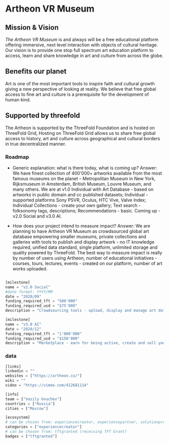 # Artheon VR Museum


## Mission & Vision

*The Artheon VR Museum* is and always will be a free educational platform offering immersive, next level interaction with objects of cultural heritage. Our vision is to provide one stop full spectrum art education platform to access, learn and share knowledge in art and culture from across the globe.

## Benefits our planet

Art is one of the most important tools to inspire faith and cultural growth giving a new perspective of looking at reality. We believe that free global access to fine art and culture is a prerequisite for the development of human kind.

## Supported by threefold

The Artheon is supported by the ThreeFold Foundation and is hosted on ThreeFold Grid, Hosting on ThreeFold Grid allows us to share free global access to history, art and culture across geographical and cultural borders in true decentralized manner.

### Roadmap

- Generic explanation: what is there today, what is coming up?
Answer: We have finest collection of 400'000+ artworks available from the most famous museums on the planet – Metropolitan Museum in New York, Rijksmuseum in Amsterdam, British Museum, Louvre Museum, and many others. We are at v1.0 Individual with Art Database - based on artworks in public domain and cc published datasets; Individual - supported platforms Sony PSVR, Oculus, HTC Vive, Valve Index; Individual Collections - create your own gallery; Text search - folksonomy tags, descriptions; Recommendations - basic. Coming up - v2.0 Social and v3.0 AI.

- How does your project intend to measure impact?
Answer: We are planning to have Artheon VR Museum as crowdsourced global art database empowering smaller museums, private collections and galleries with tools to publish and display artwork - no IT knowledge required, unified data standard, single platform, unlimited storage and quality powered by ThreeFold. The best way to measure impact is really by number of users using Artheon, number of educational initiatives - courses, tours, lectures, events - created on our platform, number of art works uploaded.


```python

[milestone]
name = "v2.0 Social"
#date format: YYYY/MM 
date = "2020/09"
funding_required_tft = "500'000"
funding_required_usd = "$75'000"
description = "Crowdsourcing tools - upload, display and manage art data; Collaborative - up to 16 users in one location; Social collections - build communities of art lovers; Similarity search - visual, theme, style, details; Recommendations - advanced, personalized; Learning games - history of art."

[milestone]
name = "v3.0 AI"
date = "2020/12"
funding_required_tft = "1'000'000"
funding_required_usd = "$150'000"
description = "Marketplace - earn for being active, create and sell your educational materials; Tours - unlimited participants; Events and Guides - lectures, masterclasses, guided tours and art performances; Visual Data Stories - dashboards, graphs, history and parallels between artists and cultures based on data; Proactive Recommendations - get something new and interesting every time; Learning Courses - art and performance."

```

### data

```python
[links]
linkedin = ""
websites = ["https://artheon.co/"]
wiki = ""
video = "https://vimeo.com/412681114"

[info]
team = ["Vasily Gnuchev"]
countries = ["Russia"]
cities = ["Moscow"]

[ecosystem]
# can be chosen from: experiencecreator, experiencepartner, solutionprovider, farmer, systemintegrator
categories = ["experiencecreator"]
# can be chosen from: tftgranted (receiving TFT Grant)
badges = ["tftgranted"]

```
